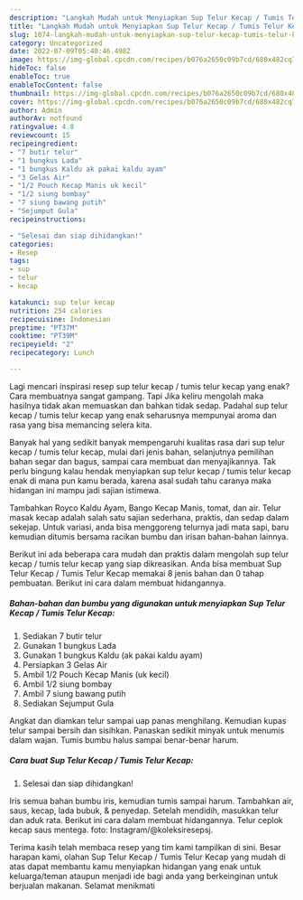 ```yaml
---
description: "Langkah Mudah untuk Menyiapkan Sup Telur Kecap / Tumis Telur Kecap yang Enak Banget, Buat Buka Puasa Lezat Sekali"
title: "Langkah Mudah untuk Menyiapkan Sup Telur Kecap / Tumis Telur Kecap yang Enak Banget, Buat Buka Puasa Lezat Sekali"
slug: 1074-langkah-mudah-untuk-menyiapkan-sup-telur-kecap-tumis-telur-kecap-yang-enak-banget-buat-buka-puasa-lezat-sekali
category: Uncategorized
date: 2022-07-09T05:40:46.498Z
image: https://img-global.cpcdn.com/recipes/b076a2650c09b7cd/680x482cq70/sup-telur-kecap-tumis-telur-kecap-foto-resep-utama.jpg
hideToc: false
enableToc: true
enableTocContent: false
thumbnail: https://img-global.cpcdn.com/recipes/b076a2650c09b7cd/680x482cq70/sup-telur-kecap-tumis-telur-kecap-foto-resep-utama.jpg
cover: https://img-global.cpcdn.com/recipes/b076a2650c09b7cd/680x482cq70/sup-telur-kecap-tumis-telur-kecap-foto-resep-utama.jpg
author: Admin
authorAv: notfound
ratingvalue: 4.8
reviewcount: 15
recipeingredient:
- "7 butir telur"
- "1 bungkus Lada"
- "1 bungkus Kaldu ak pakai kaldu ayam"
- "3 Gelas Air"
- "1/2 Pouch Kecap Manis uk kecil"
- "1/2 siung bombay"
- "7 siung bawang putih"
- "Sejumput Gula"
recipeinstructions:

- "Selesai dan siap dihidangkan!"
categories:
- Resep
tags:
- sup
- telur
- kecap

katakunci: sup telur kecap 
nutrition: 254 calories
recipecuisine: Indonesian
preptime: "PT37M"
cooktime: "PT39M"
recipeyield: "2"
recipecategory: Lunch

---
```



Lagi mencari inspirasi resep sup telur kecap / tumis telur kecap yang enak? Cara membuatnya sangat gampang. Tapi Jika keliru mengolah maka hasilnya tidak akan memuaskan dan bahkan tidak sedap. Padahal sup telur kecap / tumis telur kecap yang enak seharusnya mempunyai aroma dan rasa yang bisa memancing selera kita.


Banyak hal yang sedikit banyak mempengaruhi kualitas rasa dari sup telur kecap / tumis telur kecap, mulai dari jenis bahan, selanjutnya pemilihan bahan segar dan bagus, sampai cara membuat dan menyajikannya. Tak perlu bingung kalau hendak menyiapkan sup telur kecap / tumis telur kecap enak di mana pun kamu berada, karena asal sudah tahu caranya maka hidangan ini mampu jadi sajian istimewa.

Tambahkan Royco Kaldu Ayam, Bango Kecap Manis, tomat, dan air. Telur masak kecap adalah salah satu sajian sederhana, praktis, dan sedap dalam sekejap. Untuk variasi, anda bisa menggoreng telurnya jadi mata sapi, baru kemudian ditumis bersama racikan bumbu dan irisan bahan-bahan lainnya.


Berikut ini ada beberapa cara mudah dan praktis dalam mengolah sup telur kecap / tumis telur kecap yang siap dikreasikan. Anda bisa membuat Sup Telur Kecap / Tumis Telur Kecap memakai 8 jenis bahan dan 0 tahap pembuatan. Berikut ini cara dalam membuat hidangannya.

<!--inarticleads1-->

##### Bahan-bahan dan bumbu yang digunakan untuk menyiapkan Sup Telur Kecap / Tumis Telur Kecap:

1. Sediakan 7 butir telur
1. Gunakan 1 bungkus Lada
1. Gunakan 1 bungkus Kaldu (ak pakai kaldu ayam)
1. Persiapkan 3 Gelas Air
1. Ambil 1/2 Pouch Kecap Manis (uk kecil)
1. Ambil 1/2 siung bombay
1. Ambil 7 siung bawang putih
1. Sediakan Sejumput Gula


Angkat dan diamkan telur sampai uap panas menghilang. Kemudian kupas telur sampai bersih dan sisihkan. Panaskan sedikit minyak untuk menumis dalam wajan. Tumis bumbu halus sampai benar-benar harum. 

<!--inarticleads2-->

##### Cara buat Sup Telur Kecap / Tumis Telur Kecap:


1. Selesai dan siap dihidangkan!

Iris semua bahan bumbu iris, kemudian tumis sampai harum. Tambahkan air, saus, kecap, lada bubuk, &amp; penyedap. Setelah mendidih, masukkan telur dan aduk rata. Berikut ini cara dalam membuat hidangannya. Telur ceplok kecap saus mentega. foto: Instagram/@koleksiresepsj. 

Terima kasih telah membaca resep yang tim kami tampilkan di sini. Besar harapan kami, olahan Sup Telur Kecap / Tumis Telur Kecap yang mudah di atas dapat membantu kamu menyiapkan hidangan yang enak untuk keluarga/teman ataupun menjadi ide bagi anda yang berkeinginan untuk berjualan makanan. Selamat menikmati
